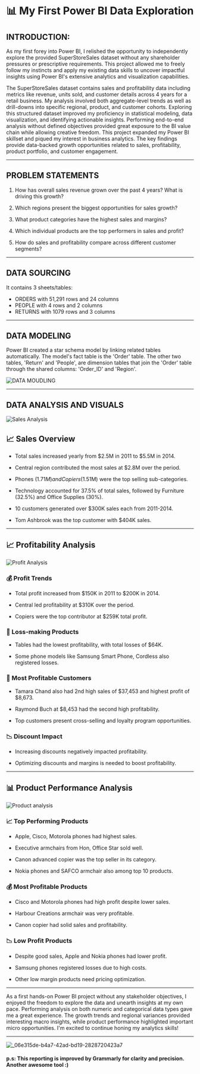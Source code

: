 # 📊 My First Power BI Data Exploration

## INTRODUCTION:

As my first forey into Power BI, I relished the opportunity to independently explore the provided SuperStoreSales dataset without any shareholder pressures or prescriptive requirements. This project allowed me to freely follow my instincts and apply my existing data skills to uncover impactful insights using Power BI's extensive analytics and visualization capabilities. 

The SuperStoreSales dataset contains sales and profitability data including metrics like revenue, units sold, and customer details across 4 years for a retail business. My analysis involved both aggregate-level trends as well as drill-downs into specific regional, product, and customer cohorts. Exploring this structured dataset improved my proficiency in statistical modeling, data visualization, and identifying actionable insights. Performing end-to-end analysis without defined objectives provided great exposure to the BI value chain while allowing creative freedom. This project expanded my Power BI skillset and piqued my interest in business analytics. The key findings provide data-backed growth opportunities related to sales, profitability, product portfolio, and customer engagement.

---

## PROBLEM STATEMENTS

1. How has overall sales revenue grown over the past 4 years? What is driving this growth?

2. Which regions present the biggest opportunities for sales growth?

3. What product categories have the highest sales and margins?

4. Which individual products are the top performers in sales and profit?
   
6. How do sales and profitability compare across different customer segments?

---

## DATA SOURCING

It contains 3 sheets/tables:
- ORDERS with 51,291 rows and 24 columns
- PEOPLE with 4 rows and 2 columns
- RETURNS with 1079 rows and 3 columns

---

## DATA MODELING

Power BI created a star schema model by linking related tables automatically. The model's fact table is the 'Order' table. The other two tables, 'Return' and 'People', are dimension tables that join the 'Order' table through the shared columns: 'Order_ID' and 'Region'.

![DATA MOUDLING](https://github.com/iswzr/SuperStoreSales-Data-Analysis-Using-PowerBI/assets/155778216/39b9e845-da9e-4689-a7d4-9e70e19505cf)

---

## DATA ANALYSIS AND VISUALS

![Sales Analysis](https://github.com/iswzr/SuperStoreSales-Data-Analysis-Using-PowerBI/assets/155778216/e3dc492e-1bf2-46a5-b74e-28dc34eedb75)

## 📈 Sales Overview

- Total sales increased yearly from $2.5M in 2011 to $5.5M in 2014.

- Central region contributed the most sales at $2.8M over the period. 

- Phones ($1.71M) and Copiers ($1.51M) were the top selling sub-categories.

- Technology accounted for 37.5% of total sales, followed by Furniture (32.5%) and Office Supplies (30%).

- 10 customers generated over $300K sales each from 2011-2014.

- Tom Ashbrook was the top customer with $404K sales.

---

## 📈 Profitability Analysis

![Profit Analysis](https://github.com/iswzr/SuperStoreSales-Data-Analysis-Using-PowerBI/assets/155778216/888f9192-a622-428e-ab99-3e743042322f)

### 💰 Profit Trends

- Total profit increased from $150K in 2011 to $200K in 2014.  

- Central led profitability at $310K over the period.

- Copiers were the top contributor at $259K total profit.

### 🚨 Loss-making Products

- Tables had the lowest profitability, with total losses of $64K.

- Some phone models like Samsung Smart Phone, Cordless also registered losses.

### 🤑 Most Profitable Customers

- Tamara Chand also had 2nd high sales of $37,453 and highest profit of $8,673.

- Raymond Buch at $8,453 had the second high profitability.

- Top customers present cross-selling and loyalty program opportunities.

### 📉 Discount Impact 

- Increasing discounts negatively impacted profitability.

- Optimizing discounts and margins is needed to boost profitability.

---

## 📊 Product Performance Analysis

![Product analysis](https://github.com/iswzr/SuperStoreSales-Data-Analysis-Using-PowerBI/assets/155778216/4e8a1716-bdd0-4a10-8327-2c352089705e)

### 📈 Top Performing Products 

- Apple, Cisco, Motorola phones had highest sales.

- Executive armchairs from Hon, Office Star sold well. 

- Canon advanced copier was the top seller in its category.

- Nokia phones and SAFCO armchair also among top 10 products.

### 💰 Most Profitable Products

- Cisco and Motorola phones had high profit despite lower sales.

- Harbour Creations armchair was very profitable.

- Canon copier had solid sales and profitability. 

### 📉 Low Profit Products

- Despite good sales, Apple and Nokia phones had lower profit.

- Samsung phones registered losses due to high costs.

- Other low margin products need pricing optimization.

----

As a first hands-on Power BI project without any stakeholder objectives, I enjoyed the freedom to explore the data and unearth insights at my own pace. Performing analysis on both numeric and categorical data types gave me a great experience. The growth trends and regional variances provided interesting macro insights, while product performance highlighted important micro opportunities. I'm excited to continue honing my analytics skills!

---

![_06e315de-b4a7-42ad-bd19-2828720423a7](https://github.com/iswzr/SuperStoreSales-Data-Analysis-Using-PowerBI/assets/155778216/919f5b24-da17-4078-8d63-7a311924ddc9)

#### p.s: This reporting is improved by Grammarly for clarity and precision. Another awesome tool :)
